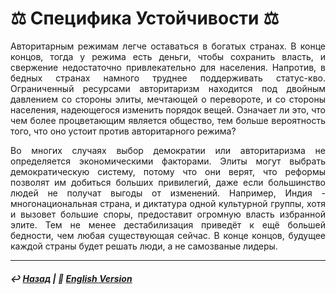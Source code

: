 # ⚖️ Специфика Устойчивости ⚖️

<p align="justify">Авторитарным режимам легче оставаться в богатых странах. В конце концов, тогда у режима есть деньги, чтобы сохранить власть, и свержение недостаточно привлекательно для населения. Напротив, в бедных странах намного труднее поддерживать статус-кво. Ограниченный ресурсами авторитаризм находится под двойным давлением со стороны элиты, мечтающей о перевороте, и со стороны населения, надеющегося изменить порядок вещей. Означает ли это, что чем более процветающим является общество, тем больше вероятность того, что оно устоит против авторитарного режима?</p>

<p align="justify">Во многих случаях выбор демократии или авторитаризма не определяется экономическими факторами. Элиты могут выбрать демократическую систему, потому что они верят, что реформы позволят им добиться больших привилегий, даже если большинство людей не получат выгоды от изменений. Например, Индия - многонациональная страна, и диктатура одной культурной группы, хотя и вызовет большие споры, предоставит огромную власть избранной элите. Тем не менее дестабилизация приведёт к ещё большей бедности, чем любая существующая сейчас. В конце концов, будущее каждой страны будет решать люди, а не самозваные лидеры.</p>

***

##### ↩️ [Назад](index-2.md) | 🗽 [English Version](specificity-stability.md) 

